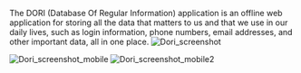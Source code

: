 The DORI (Database Of Regular Information) application is an offline web application for storing all the data that matters to us and that we use in our daily lives, such as login information, phone numbers, email addresses, and other important data, all in one place.
![Dori_screenshot](https://github.com/MarioWarp/DORI---Database-of-Regular-Informations/assets/143789930/6b06c7e4-fb55-4371-b2d6-582f9f7280c1)

![Dori_screenshot_mobile](https://github.com/MarioWarp/DORI---Database-of-Regular-Informations/assets/143789930/0d01f3d6-77c2-4354-85c7-c98ca4aa2f9e) ![Dori_screenshot_mobile2](https://github.com/MarioWarp/DORI---Database-of-Regular-Informations/assets/143789930/5c656a2f-c119-4743-9907-9bc35d8396cf)

